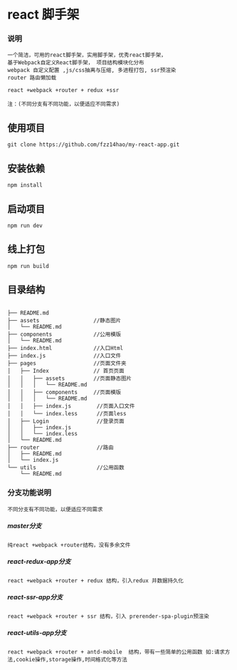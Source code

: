 # react 脚手架

### 说明
```
一个简洁，可用的react脚手架，实用脚手架，优秀react脚手架，
基于Webpack自定义React脚手架， 项目结构模块化分布
webpack 自定义配置 ,js/css抽离与压缩, 多进程打包, ssr预渲染
router 路由懒加载

react +webpack +router + redux +ssr

注：(不同分支有不同功能，以便适应不同需求)

```

## 使用项目
```
git clone https://github.com/fzz14hao/my-react-app.git

```

## 安装依赖
```
npm install

```

## 启动项目
```
npm run dev

```

## 线上打包
```
npm run build
```

## 目录结构

```

├── README.md
├── assets                 //静态图片
│   └── README.md
├── components             //公用模版
│   └── README.md
├── index.html             //入口Html
├── index.js               //入口文件
├── pages                  //页面文件夹
│   ├── Index              // 首页页面
│   │   ├── assets         //页面静态图片
│   │   │   └── README.md
│   │   ├── components     //页面模版
│   │   │   └── README.md
│   │   ├── index.js        //页面入口文件
│   │   └── index.less      //页面less
│   ├── Login               //登录页面
│   │   ├── index.js
│   │   └── index.less
│   └── README.md
├── router                  //路由
│   ├── README.md
│   └── index.js
└── utils                   //公用函数
    └── README.md

```

### 分支功能说明
```
不同分支有不同功能，以便适应不同需求
```
##### master分支
```
纯react +webpack +router结构，没有多余文件
```

##### react-redux-app分支
```
react +webpack +router + redux 结构，引入redux 并数据持久化
```

##### react-ssr-app分支
```
react +webpack +router + ssr 结构，引入 prerender-spa-plugin预渲染
```
##### react-utils-app分支
```
react +webpack +router + antd-mobile  结构，带有一些简单的公用函数 如:请求方法,cookie操作,storage操作,时间格式化等方法
```
